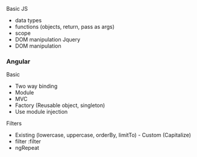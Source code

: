 Basic JS
 - data types
 - functions (objects, return, pass as args)
 - scope
 - DOM manipulation
Jquery
 - DOM manipulation

<h3>Angular</h3>

Basic
  - Two way binding
  - Module
  - MVC
  - Factory (Reusable object, singleton)
  - Use module injection
    
Filters
  - Existing (lowercase, uppercase, orderBy, limitTo)  - Custom (Capitalize) 
  - filter :filter
  - ngRepeat